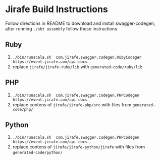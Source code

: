 # Jirafe Build Instructions

Follow directions in README to download and install swagger-codegen, after running `./sbt assembly` follow these instructions

## Ruby
1. `./bin/runscala.sh  com.jirafe.swagger.codegen.RubyCodegen https://event.jirafe.com/api-docs`
2. replace `jirafe/jirafe-ruby/lib` with `generated-code/ruby/lib`

## PHP
1. `./bin/runscala.sh  com.jirafe.swagger.codegen.PHPCodegen https://event.jirafe.com/api-docs`
2. replace contens of `jirafe/jirafe-php/src` with files from `generated-code/php/`


## Python
1. `./bin/runscala.sh  com.jirafe.swagger.codegen.PHPCodegen https://event.jirafe.com/api-docs`
2. replace contens of `jirafe/jirafe-python/jirafe` with files from `generated-code/python/`
